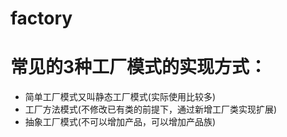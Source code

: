 # factory
# 常见的3种工厂模式的实现方式：
- 简单工厂模式又叫静态工厂模式(实际使用比较多)
- 工厂方法模式(不修改已有类的前提下，通过新增工厂类实现扩展)
- 抽象工厂模式(不可以增加产品，可以增加产品族)
